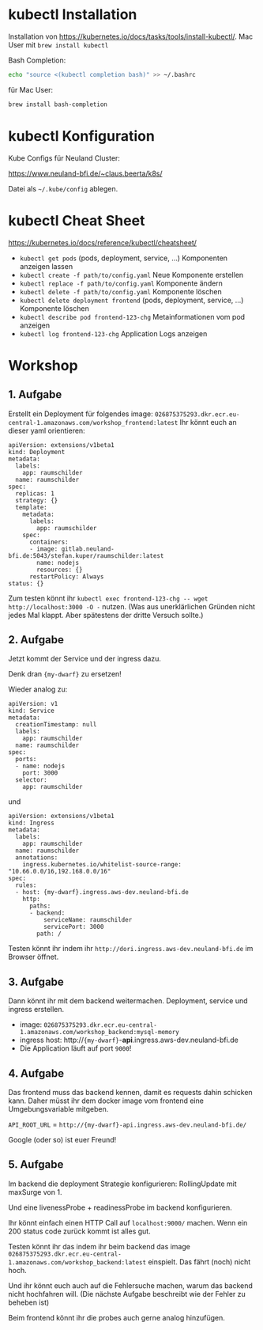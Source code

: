 # kubectl Installation

Installation von https://kubernetes.io/docs/tasks/tools/install-kubectl/. Mac User mit `brew install kubectl`

Bash Completion:
 ```bash
 echo "source <(kubectl completion bash)" >> ~/.bashrc
 ```
für Mac User:
```bash
brew install bash-completion
```

# kubectl Konfiguration

Kube Configs für Neuland Cluster:

https://www.neuland-bfi.de/~claus.beerta/k8s/

Datei als `~/.kube/config` ablegen.

# kubectl Cheat Sheet

https://kubernetes.io/docs/reference/kubectl/cheatsheet/

* `kubectl get pods` (pods, deployment, service, ...)  Komponenten anzeigen lassen
* `kubectl create -f path/to/config.yaml` Neue Komponente erstellen
* `kubectl replace -f path/to/config.yaml` Komponente ändern
* `kubectl delete -f path/to/config.yaml` Komponente löschen
* `kubectl delete deployment frontend` (pods, deployment, service, ...) Komponente löschen
* `kubectl describe pod frontend-123-chg` Metainformationen vom pod anzeigen
* `kubectl log frontend-123-chg` Application Logs anzeigen


# Workshop
## 1. Aufgabe
Erstellt ein Deployment für folgendes image:
`026875375293.dkr.ecr.eu-central-1.amazonaws.com/workshop_frontend:latest`
Ihr könnt euch an dieser yaml orientieren:
```
apiVersion: extensions/v1beta1
kind: Deployment
metadata:
  labels:
    app: raumschilder
  name: raumschilder
spec:
  replicas: 1
  strategy: {}
  template:
    metadata:
      labels:
        app: raumschilder
    spec:
      containers:
      - image: gitlab.neuland-bfi.de:5043/stefan.kuper/raumschilder:latest
        name: nodejs
        resources: {}
      restartPolicy: Always
status: {}
```

Zum testen könnt ihr `kubectl exec frontend-123-chg -- wget http://localhost:3000 -O -` nutzen.
(Was aus unerklärlichen Gründen nicht jedes Mal klappt. Aber spätestens der dritte Versuch sollte.)

## 2. Aufgabe
Jetzt kommt der Service und der ingress dazu.

Denk dran `{my-dwarf}` zu ersetzen!

Wieder analog zu:
```
apiVersion: v1
kind: Service
metadata:
  creationTimestamp: null
  labels:
    app: raumschilder
  name: raumschilder
spec:
  ports:
  - name: nodejs
    port: 3000
  selector:
    app: raumschilder
```
und
```
apiVersion: extensions/v1beta1
kind: Ingress
metadata:
  labels:
    app: raumschilder
  name: raumschilder
  annotations:
    ingress.kubernetes.io/whitelist-source-range: "10.66.0.0/16,192.168.0.0/16"
spec:
  rules:
  - host: {my-dwarf}.ingress.aws-dev.neuland-bfi.de
    http:
      paths:
      - backend:
          serviceName: raumschilder
          servicePort: 3000
        path: /
```
Testen könnt ihr indem ihr `http://dori.ingress.aws-dev.neuland-bfi.de` im Browser öffnet.

## 3. Aufgabe

Dann könnt ihr mit dem backend weitermachen.
Deployment, service und ingress erstellen.

* image: `026875375293.dkr.ecr.eu-central-1.amazonaws.com/workshop_backend:mysql-memory`
* ingress host: http://`{my-dwarf}`-**api**.ingress.aws-dev.neuland-bfi.de
* Die Application läuft auf port `9000`!


## 4. Aufgabe

Das frontend muss das backend kennen, damit es requests dahin schicken kann.
Daher müsst ihr dem docker image vom frontend eine Umgebungsvariable mitgeben.

`API_ROOT_URL` = `http://{my-dwarf}-api.ingress.aws-dev.neuland-bfi.de/`

Google (oder so) ist euer Freund!

## 5. Aufgabe

Im backend die deployment Strategie konfigurieren:  RollingUpdate mit maxSurge von 1.

Und eine livenessProbe + readinessProbe im backend konfigurieren.

Ihr könnt einfach einen HTTP Call auf `localhost:9000/` machen. Wenn ein 200 status code zurück kommt ist alles gut.

Testen könnt ihr das indem ihr beim backend das image `026875375293.dkr.ecr.eu-central-1.amazonaws.com/workshop_backend:latest` einspielt. Das fährt (noch) nicht hoch.

Und ihr könnt euch auch auf die Fehlersuche machen, warum das backend nicht hochfahren will. (Die nächste Aufgabe beschreibt wie der Fehler zu beheben ist)

Beim frontend könnt ihr die probes auch gerne analog hinzufügen.

